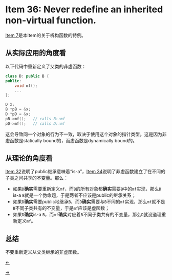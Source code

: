 # Item 36: Never redefine an inherited non-virtual function.

[Item 7](../Item%2007)是本Item的关于析构函数的特例。

## 从实际应用的角度看

以下代码中重新定义了父类的非虚函数：

```cpp
class D: public B {
public:
    void mf();
    ...
};

D x;
B *pB = &x;
D *pD = &x;
pB->mf();	// calls B::mf
pD->mf();	// calls D::mf
```

这会导致同一个对象的行为不一致，取决于使用这个对象的指针类型。这是因为非虚函数是statically bound的，而虚函数是dynamically bound的。

## 从理论的角度看

[Item 32](../Item%2032)说明了public继承意味着“is-a”，[Item 34](../Item%2034)说明了非虚函数建立了在不同的子类之间共享的不变量。那么：

- 如果`D`**确实**需要重新定义`mf`，而`B`的所有对象都**确实**需要`B`中的`mf`实现，那么`D` is-a `B`就是一个伪命题，于是两者不应该是public的继承关系；
- 如果`D`**确实**需要public地继承`B`，而`D`**确实**需要与`B`不同的`mf`实现，那么`mf`就不是`B`不同子类共有的不变量，于是`mf`应该是虚函数；
- 如果`D`**确实**is-a `B`，而`mf`**确实**对应着`B`不同子类共有的不变量，那么`D`就没道理重新定义`mf`。

## 总结

不要重新定义从父类继承的非虚函数。

<a href="../Item%2035"><-</a>

<a href="../Item%2037">-></a>
